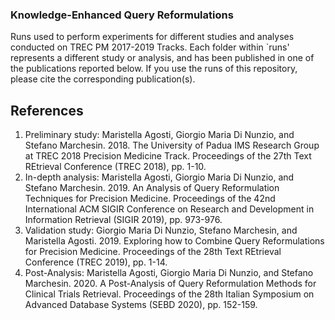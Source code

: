 ### Knowledge-Enhanced Query Reformulations

Runs used to perform experiments for different studies and analyses conducted on TREC PM 2017-2019 Tracks. Each folder within `runs' represents a different study or analysis, and has been published in one of the publications reported below. If you use the runs of this repository, please cite the corresponding publication(s).

## References 
1. Preliminary study: Maristella Agosti, Giorgio Maria Di Nunzio, and Stefano Marchesin. 2018. The University of Padua IMS Research Group at TREC 2018 Precision Medicine Track. Proceedings of the 27th Text REtrieval Conference (TREC 2018), pp. 1-10. 
2. In-depth analysis: Maristella Agosti, Giorgio Maria Di Nunzio, and Stefano Marchesin. 2019. An Analysis of Query Reformulation Techniques for Precision Medicine. Proceedings of the 42nd International ACM SIGIR Conference on Research and Development in Information Retrieval (SIGIR 2019), pp. 973-976.
3. Validation study: Giorgio Maria Di Nunzio, Stefano Marchesin, and Maristella Agosti. 2019. Exploring how to Combine Query Reformulations for Precision Medicine. Proceedings of the 28th Text REtrieval Conference (TREC 2019), pp. 1-14.
4. Post-Analysis: Maristella Agosti, Giorgio Maria Di Nunzio, and Stefano Marchesin. 2020. A Post-Analysis of Query Reformulation Methods for Clinical Trials Retrieval. Proceedings
of the 28th Italian Symposium on Advanced Database Systems (SEBD 2020), pp. 152-159.
